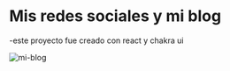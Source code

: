 # Mis redes sociales y mi blog 
-este proyecto fue creado con react y chakra ui


![mi-blog](https://github.com/noepompeyo/noepm/assets/97212500/e6b97cc1-589d-4efe-bb51-021332732a36)
